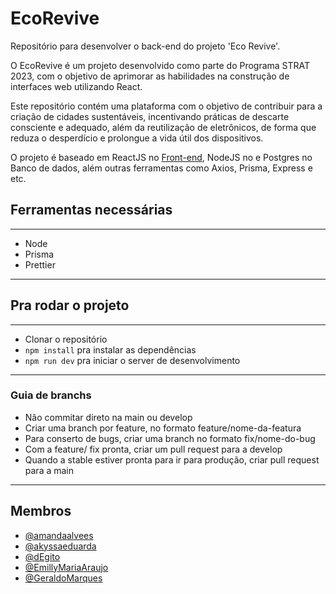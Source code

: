# EcoRevive

Repositório para desenvolver o back-end do projeto 'Eco Revive'. <br>

O EcoRevive é um projeto desenvolvido como parte do Programa STRAT 2023, com o objetivo de aprimorar as habilidades na construção de interfaces web utilizando React. 

Este repositório contém uma plataforma com o objetivo de contribuir para a criação de cidades sustentáveis, incentivando práticas de descarte consciente e adequado, além da reutilização de eletrônicos, de forma que reduza o desperdício e prolongue a vida útil dos dispositivos.

O projeto é baseado em ReactJS no [Front-end](https://github.com/dEgito/EcoRevive), NodeJS no e Postgres no Banco de dados, além outras ferramentas como Axios, Prisma, Express e etc.

## Ferramentas necessárias

---

- Node
- Prisma
- Prettier

---

## Pra rodar o projeto

---

- Clonar o repositório
- `npm install` pra instalar as dependências
- `npm run dev` pra iniciar o server de desenvolvimento

---
### Guia de branchs

- Não commitar direto na main ou develop
- Criar uma branch por feature, no formato feature/nome-da-featura
- Para conserto de bugs, criar uma branch no formato fix/nome-do-bug
- Com a feature/ fix pronta, criar um pull request para a develop
- Quando a stable estiver pronta para ir para produção, criar pull request para a main

---

## Membros

- [@amandaalvees](https://github.com/amandaalvees) <br>
- [@akyssaeduarda](https://github.com/akyssaeduarda) <br>
- [@dEgito](https://github.com/dEgito) <br>
- [@EmillyMariaAraujo](https://github.com/EmillyMariaAraujo) <br>
- [@GeraldoMarques](https://github.com/GeraldoMarques) <br>
